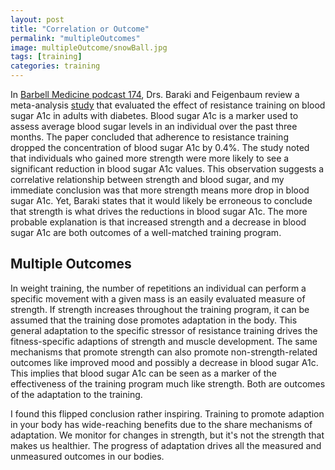 ```yaml
---
layout: post
title: "Correlation or Outcome"
permalink: "multipleOutcomes"
image: multipleOutcome/snowBall.jpg
tags: [training]
categories: training
---
```


In [Barbell Medicine podcast 174](https://podcasts.apple.com/us/podcast/episode-174-march-2022-research-review/id1199780143?i=1000557665941), Drs. Baraki and Feigenbaum review a meta-analysis [study](https://www.ncbi.nlm.nih.gov/pmc/articles/PMC8915309/) that evaluated the effect of resistance training on blood sugar A1c in adults with diabetes. Blood sugar A1c is a marker used to assess average blood sugar levels in an individual over the past three months. The paper concluded that adherence to resistance training dropped the concentration of blood sugar A1c by 0.4%. The study noted that individuals who gained more strength were more likely to see a significant reduction in blood sugar A1c values. This observation suggests a correlative relationship between strength and blood sugar, and my immediate conclusion was that more strength means more drop in blood sugar A1c. Yet, Baraki states that it would likely be erroneous to conclude that strength is what drives the reductions in blood sugar A1c. The more probable explanation is that increased strength and a decrease in blood sugar A1c are both outcomes of a well-matched training program.

## Multiple Outcomes

In weight training, the number of repetitions an individual can perform a specific movement with a given mass is an easily evaluated measure of strength. If strength increases throughout the training program, it can be assumed that the training dose promotes adaptation in the body. This general adaptation to the specific stressor of resistance training drives the fitness-specific adaptions of strength and muscle development. The same mechanisms that promote strength can also promote non-strength-related outcomes like improved mood and possibly a decrease in blood sugar A1c. This implies that blood sugar A1c can be seen as a marker of the effectiveness of the training program much like strength. Both are outcomes of the adaptation to the training.

I found this flipped conclusion rather inspiring. Training to promote adaption in your body has wide-reaching benefits due to the share mechanisms of adaptation. We monitor for changes in strength, but it's not the strength that makes us healthier. The progress of adaptation drives all the measured and unmeasured outcomes in our bodies.
